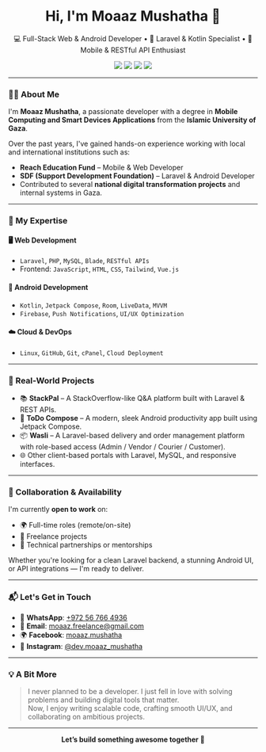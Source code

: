 <h1 align="center">Hi, I'm Moaaz Mushatha 👋</h1>

<p align="center">
  💻 Full-Stack Web & Android Developer • 🚀 Laravel & Kotlin Specialist • 📱 Mobile & RESTful API Enthusiast
</p>

<p align="center">
  <img src="https://img.shields.io/badge/Laravel-Expert-red?style=flat-square&logo=laravel" />
  <img src="https://img.shields.io/badge/Android%20Dev-Jetpack%20Compose-green?style=flat-square&logo=android" />
  <img src="https://img.shields.io/badge/Open%20to-Work-blue?style=flat-square&logo=freelancer" />
  <img src="https://img.shields.io/badge/Available-Freelance%20&%20Remote-important?style=flat-square&logo=upwork" />
</p>

---

### 👨‍💼 About Me

I'm **Moaaz Mushatha**, a passionate developer with a degree in **Mobile Computing and Smart Devices Applications** from the **Islamic University of Gaza**.

Over the past years, I've gained hands-on experience working with local and international institutions such as:

- **Reach Education Fund** – Mobile & Web Developer
- **SDF (Support Development Foundation)** – Laravel & Android Developer
- Contributed to several **national digital transformation projects** and internal systems in Gaza.

---

### 🧠 My Expertise

#### 🖥 Web Development
- `Laravel`, `PHP`, `MySQL`, `Blade`, `RESTful APIs`
- Frontend: `JavaScript`, `HTML`, `CSS`, `Tailwind`, `Vue.js`

#### 📱 Android Development
- `Kotlin`, `Jetpack Compose`, `Room`, `LiveData`, `MVVM`
- `Firebase`, `Push Notifications`, `UI/UX Optimization`

#### ☁️ Cloud & DevOps
- `Linux`, `GitHub`, `Git`, `cPanel`, `Cloud Deployment`

---

### 🚧 Real-World Projects

- 📚 **StackPal** – A StackOverflow-like Q&A platform built with Laravel & REST APIs.
- 📝 **ToDo Compose** – A modern, sleek Android productivity app built using Jetpack Compose.
- 📦 **Wasli** – A Laravel-based delivery and order management platform with role-based access (Admin / Vendor / Courier / Customer).
- 🌐 Other client-based portals with Laravel, MySQL, and responsive interfaces.

---

### 🤝 Collaboration & Availability

I'm currently **open to work** on:
- 🌍 Full-time roles (remote/on-site)
- 🔧 Freelance projects
- 🤝 Technical partnerships or mentorships

Whether you're looking for a clean Laravel backend, a stunning Android UI, or API integrations — I'm ready to deliver.

---

### 📬 Let's Get in Touch

- 📱 **WhatsApp**: [+972 56 766 4936](https://wa.me/972567664936)
- 📧 **Email**: moaaz.freelance@gmail.com
- 🌍 **Facebook**: [moaaz.mushatha](https://www.facebook.com/moaaz.mushatha)
- 📸 **Instagram**: [@dev.moaaz_mushatha](https://www.instagram.com/dev.moaaz_mushatha/)

---

### 💡 A Bit More

> I never planned to be a developer. I just fell in love with solving problems and building digital tools that matter.  
Now, I enjoy writing scalable code, crafting smooth UI/UX, and collaborating on ambitious projects.

---

<p align="center"><b>Let’s build something awesome together 🚀</b></p>
